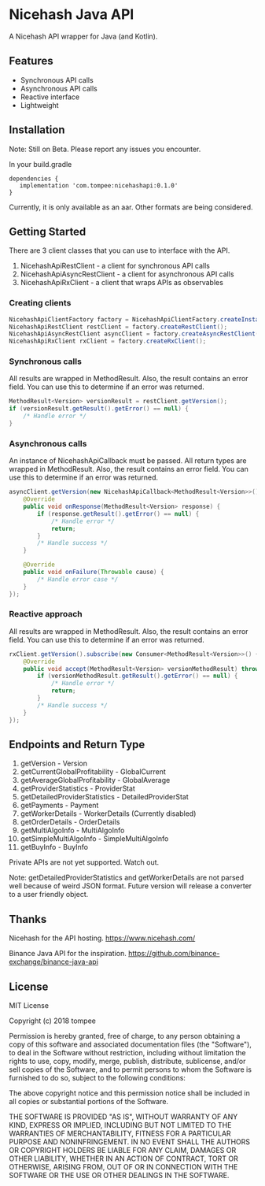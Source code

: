 # Nicehash Java API

A Nicehash API wrapper for Java (and Kotlin).

## Features
- Synchronous API calls
- Asynchronous API calls
- Reactive interface
- Lightweight

## Installation
Note: Still on Beta. Please report any issues you encounter.

In your build.gradle

```
dependencies {
   implementation 'com.tompee:nicehashapi:0.1.0'
}
```

Currently, it is only available as an aar. Other formats are being considered.

## Getting Started
There are 3 client classes that you can use to interface with the API.
1. NicehashApiRestClient - a client for synchronous API calls
2. NicehashApiAsyncRestClient - a client for asynchronous API calls
3. NicehashApiRxClient - a client that wraps APIs as observables

### Creating clients
```java
NicehashApiClientFactory factory = NicehashApiClientFactory.createInstance();
NicehashApiRestClient restClient = factory.createRestClient();
NicehashApiAsyncRestClient asyncClient = factory.createAsyncRestClient();
NicehashApiRxClient rxClient = factory.createRxClient();
```

### Synchronous calls
All results are wrapped in MethodResult. Also, the result contains an error field. You can use this to determine if an error was returned.
```java
MethodResult<Version> versionResult = restClient.getVersion();
if (versionResult.getResult().getError() == null) {
    /* Handle error */
}
```

### Asynchronous calls
An instance of NicehashApiCallback must be passed. All return types are wrapped in MethodResult. Also, the result contains an error field. You can use this to determine if an error was returned.
```java
asyncClient.getVersion(new NicehashApiCallback<MethodResult<Version>>() {
    @Override
    public void onResponse(MethodResult<Version> response) {
        if (response.getResult().getError() == null) {
            /* Handle error */
            return;
        }
        /* Handle success */
    }

    @Override
    public void onFailure(Throwable cause) {
        /* Handle error case */
    }
});
```

### Reactive approach
All results are wrapped in MethodResult. Also, the result contains an error field. You can use this to determine if an error was returned.
```java
rxClient.getVersion().subscribe(new Consumer<MethodResult<Version>>() {
    @Override
    public void accept(MethodResult<Version> versionMethodResult) throws Exception {
        if (versionMethodResult.getResult().getError() == null) {
            /* Handle error */
            return;
        }
        /* Handle success */
    }
});
```

## Endpoints and Return Type
1. getVersion - Version
2. getCurrentGlobalProfitability - GlobalCurrent
3. getAverageGlobalProfitability - GlobalAverage
4. getProviderStatistics - ProviderStat
5. getDetailedProviderStatistics - DetailedProviderStat
6. getPayments - Payment
7. getWorkerDetails - WorkerDetails (Currently disabled)
8. getOrderDetails - OrderDetails
9. getMultiAlgoInfo - MultiAlgoInfo
10. getSimpleMultiAlgoInfo - SimpleMultiAlgoInfo
11. getBuyInfo - BuyInfo

Private APIs are not yet supported. Watch out.

Note: getDetailedProviderStatistics and getWorkerDetails are not parsed well because of weird JSON format. Future version will release a converter to a user friendly object.

## Thanks
Nicehash for the API hosting. https://www.nicehash.com/

Binance Java API for the inspiration. https://github.com/binance-exchange/binance-java-api

## License
MIT License

Copyright (c) 2018 tompee

Permission is hereby granted, free of charge, to any person obtaining a copy
of this software and associated documentation files (the "Software"), to deal
in the Software without restriction, including without limitation the rights
to use, copy, modify, merge, publish, distribute, sublicense, and/or sell
copies of the Software, and to permit persons to whom the Software is
furnished to do so, subject to the following conditions:

The above copyright notice and this permission notice shall be included in all
copies or substantial portions of the Software.

THE SOFTWARE IS PROVIDED "AS IS", WITHOUT WARRANTY OF ANY KIND, EXPRESS OR
IMPLIED, INCLUDING BUT NOT LIMITED TO THE WARRANTIES OF MERCHANTABILITY,
FITNESS FOR A PARTICULAR PURPOSE AND NONINFRINGEMENT. IN NO EVENT SHALL THE
AUTHORS OR COPYRIGHT HOLDERS BE LIABLE FOR ANY CLAIM, DAMAGES OR OTHER
LIABILITY, WHETHER IN AN ACTION OF CONTRACT, TORT OR OTHERWISE, ARISING FROM,
OUT OF OR IN CONNECTION WITH THE SOFTWARE OR THE USE OR OTHER DEALINGS IN THE
SOFTWARE.
